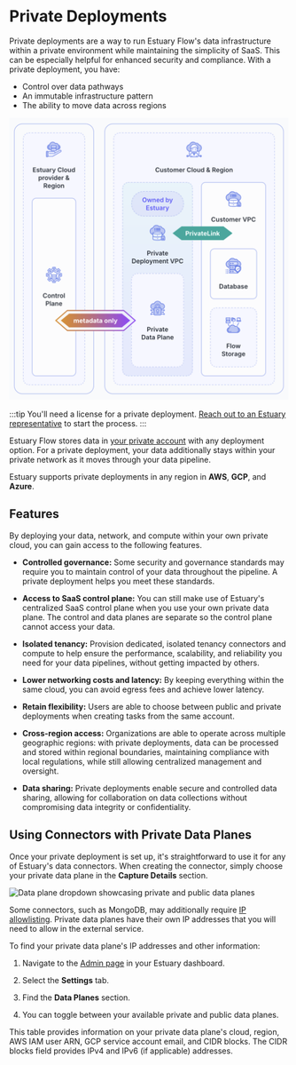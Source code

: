 
# Private Deployments

Private deployments are a way to run Estuary Flow's data infrastructure within a private environment while maintaining the simplicity of SaaS. This can be especially helpful for enhanced security and compliance. With a private deployment, you have:

* Control over data pathways
* An immutable infrastructure pattern
* The ability to move data across regions

![Estuary Private Deployment Architecture](./images/private-deployment-architecture.png)

:::tip
You'll need a license for a private deployment. [Reach out to an Estuary representative](mailto:support@estuary.dev) to start the process.
:::

Estuary Flow stores data in [your private account](../getting-started/installation.mdx) with any deployment option. For a private deployment, your data additionally stays within your private network as it moves through your data pipeline.

Estuary supports private deployments in any region in **AWS**, **GCP**, and **Azure**.

## Features

By deploying your data, network, and compute within your own private cloud, you can gain access to the following features.

* **Controlled governance:** Some security and governance standards may require you to maintain control of your data throughout the pipeline. A private deployment helps you meet these standards.

* **Access to SaaS control plane:** You can still make use of Estuary's centralized SaaS control plane when you use your own private data plane. The control and data planes are separate so the control plane cannot access your data.

* **Isolated tenancy:** Provision dedicated, isolated tenancy connectors and compute to help ensure the performance, scalability, and reliability you need for your data pipelines, without getting impacted by others.

* **Lower networking costs and latency:** By keeping everything within the same cloud, you can avoid egress fees and achieve lower latency.

* **Retain flexibility:** Users are able to choose between public and private deployments when creating tasks from the same account.

* **Cross-region access:** Organizations are able to operate across multiple geographic regions: with private deployments, data can be processed and stored within regional boundaries, maintaining compliance with local regulations, while still allowing centralized management and oversight.

* **Data sharing:** Private deployments enable secure and controlled data sharing, allowing for collaboration on data collections without compromising data integrity or confidentiality.

## Using Connectors with Private Data Planes

Once your private deployment is set up, it's straightforward to use it for any of Estuary's data connectors. When creating the connector, simply choose your private data plane in the **Capture Details** section.

![Data plane dropdown showcasing private and public data planes](https://estuary.dev/static/72ea8f5587a3ef1a80bc39cfa4eb1637/6768f/private_data_planes_page_capture_empty_field_3453f4f36e.webp)

Some connectors, such as MongoDB, may additionally require [IP allowlisting](/reference/allow-ip-addresses). Private data planes have their own IP addresses that you will need to allow in the external service.

To find your private data plane's IP addresses and other information:

1. Navigate to the [Admin page](https://dashboard.estuary.dev/admin) in your Estuary dashboard.

2. Select the **Settings** tab.

3. Find the **Data Planes** section.

4. You can toggle between your available private and public data planes.

This table provides information on your private data plane's cloud, region, AWS IAM user ARN, GCP service account email, and CIDR blocks. The CIDR blocks field provides IPv4 and IPv6 (if applicable) addresses.
